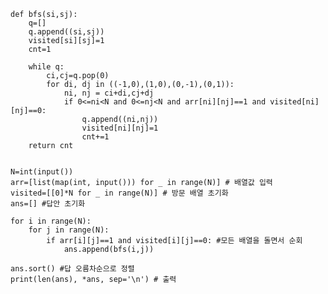     def bfs(si,sj):
        q=[]    
        q.append((si,sj))
        visited[si][sj]=1
        cnt=1

        while q:
            ci,cj=q.pop(0)
            for di, dj in ((-1,0),(1,0),(0,-1),(0,1)):
                ni, nj = ci+di,cj+dj
                if 0<=ni<N and 0<=nj<N and arr[ni][nj]==1 and visited[ni][nj]==0:
                    q.append((ni,nj))
                    visited[ni][nj]=1
                    cnt+=1
        return cnt


    N=int(input())
    arr=[list(map(int, input())) for _ in range(N)] # 배열값 입력
    visited=[[0]*N for _ in range(N)] # 방문 배열 초기화
    ans=[] #답안 초기화

    for i in range(N):
        for j in range(N):
            if arr[i][j]==1 and visited[i][j]==0: #모든 배열을 돌면서 순회
                ans.append(bfs(i,j))

    ans.sort() #답 오름차순으로 정렬
    print(len(ans), *ans, sep='\n') # 출력